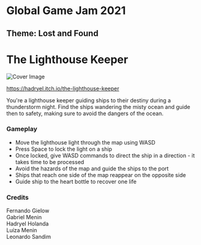 # Global Game Jam 2021
## Theme: Lost and Found

# The Lighthouse Keeper
![Cover Image](https://img.itch.zone/aW1nLzUxMTM4MTIucG5n/315x250%23c/dgVOs%2B.png)

https://hadryel.itch.io/the-lighthouse-keeper

You're a lighthouse keeper guiding ships to their destiny during a thunderstorm night. Find the ships wandering the misty ocean and guide then to safety, making sure to avoid the dangers of the ocean.

### Gameplay
* Move the lighthouse light through the map using WASD
* Press Space to lock the light on a ship 
* Once locked, give WASD commands to direct the ship in a direction - it takes time to be processed
* Avoid the hazards of the map and guide the ships to the port
* Ships that reach one side of the map reappear on the opposite side
* Guide ship to the heart bottle to recover one life  

### Credits
Fernando Gielow  
Gabriel Menin  
Hadryel Holanda  
Luíza Menin  
Leonardo Sandim  
